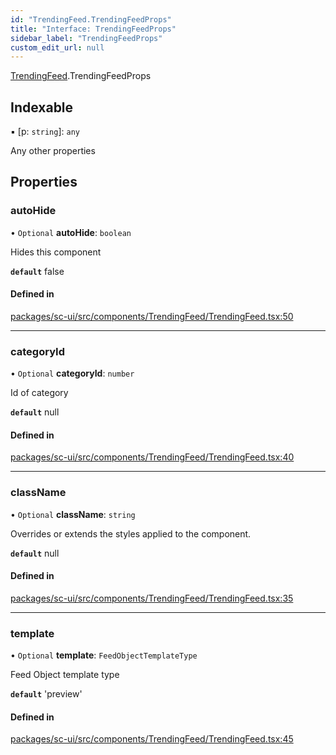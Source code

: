 ```yaml
---
id: "TrendingFeed.TrendingFeedProps"
title: "Interface: TrendingFeedProps"
sidebar_label: "TrendingFeedProps"
custom_edit_url: null
---
```


[TrendingFeed](../modules/TrendingFeed).TrendingFeedProps

## Indexable

▪ [p: `string`]: `any`

Any other properties

## Properties

### autoHide

• `Optional` **autoHide**: `boolean`

Hides this component

**`default`** false

#### Defined in

[packages/sc-ui/src/components/TrendingFeed/TrendingFeed.tsx:50](https://github.com/selfcommunity/community-ui/blob/80e4c04/packages/sc-ui/src/components/TrendingFeed/TrendingFeed.tsx#L50)

___

### categoryId

• `Optional` **categoryId**: `number`

Id of category

**`default`** null

#### Defined in

[packages/sc-ui/src/components/TrendingFeed/TrendingFeed.tsx:40](https://github.com/selfcommunity/community-ui/blob/80e4c04/packages/sc-ui/src/components/TrendingFeed/TrendingFeed.tsx#L40)

___

### className

• `Optional` **className**: `string`

Overrides or extends the styles applied to the component.

**`default`** null

#### Defined in

[packages/sc-ui/src/components/TrendingFeed/TrendingFeed.tsx:35](https://github.com/selfcommunity/community-ui/blob/80e4c04/packages/sc-ui/src/components/TrendingFeed/TrendingFeed.tsx#L35)

___

### template

• `Optional` **template**: `FeedObjectTemplateType`

Feed Object template type

**`default`** 'preview'

#### Defined in

[packages/sc-ui/src/components/TrendingFeed/TrendingFeed.tsx:45](https://github.com/selfcommunity/community-ui/blob/80e4c04/packages/sc-ui/src/components/TrendingFeed/TrendingFeed.tsx#L45)
